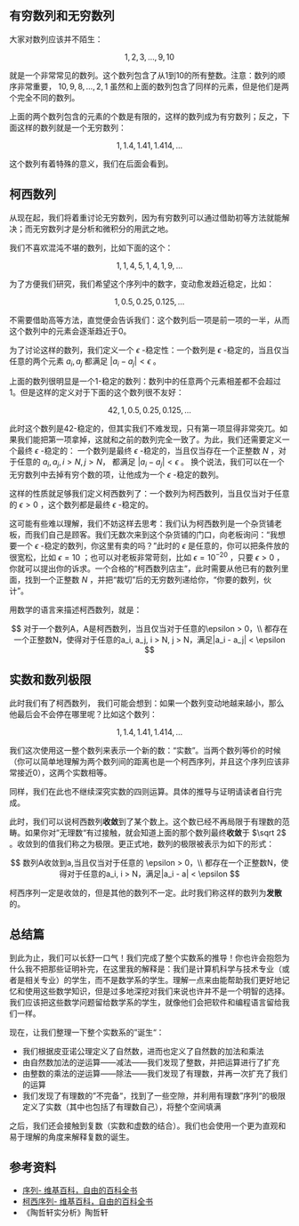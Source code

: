 ## 有穷数列和无穷数列
大家对数列应该并不陌生：

$$
1, 2, 3, \dots , 9, 10
$$

就是一个非常常见的数列。这个数列包含了从1到10的所有整数。注意：数列的顺序非常重要， $10, 9, 8, \dots , 2, 1$ 虽然和上面的数列包含了同样的元素，但是他们是两个完全不同的数列。

上面的两个数列包含的元素的个数是有限的，这样的数列成为有穷数列；反之，下面这样的数列就是一个无穷数列：

$$
1, 1.4, 1.41, 1.414, \dots
$$

这个数列有着特殊的意义，我们在后面会看到。

## 柯西数列
从现在起，我们将着重讨论无穷数列，因为有穷数列可以通过借助初等方法就能解决；而无穷数列才是分析和微积分的用武之地。

我们不喜欢混沌不堪的数列，比如下面的这个：

$$
1, 1, 4, 5, 1, 4, 1, 9, \dots
$$

为了方便我们研究，我们希望这个序列中的数字，变动愈发趋近稳定，比如：

$$
1, 0.5, 0.25, 0.125, \dots
$$

不需要借助高等方法，直觉便会告诉我们：这个数列后一项是前一项的一半，从而这个数列中的元素会逐渐趋近于0。

为了讨论这样的数列，我们定义一个 $\epsilon$ -稳定性：一个数列是 $\epsilon$ -稳定的，当且仅当任意的两个元素 $a_i, a_j$ 都满足 $|a_i - a_j| < \epsilon$ 。

上面的数列很明显是一个1-稳定的数列：数列中的任意两个元素相差都不会超过1。但是这样的定义对于下面的这个数列很不友好：

$$
42, 1, 0.5, 0.25, 0.125, \dots
$$

此时这个数列是42-稳定的，但其实我们不难发现，只有第一项显得非常突兀。如果我们能把第一项拿掉，这就和之前的数列完全一致了。为此，我们还需要定义一个最终 $\epsilon$ -稳定的：
一个数列是最终 $\epsilon$ -稳定的，当且仅当存在一个正整数 $N$ ，对于任意的 $a_i, a_j, i > N, j > N$， 都满足 $|a_i - a_j| < \epsilon$ 。
换个说法，我们可以在一个无穷数列中去掉有穷个数的项，让他成为一个 $\epsilon$ -稳定的数列。

这样的性质就足够我们定义柯西数列了：一个数列为柯西数列，当且仅当对于任意的 $\epsilon > 0$ ，这个数列都是最终 $\epsilon$ -稳定的。

这可能有些难以理解，我们不妨这样去思考：我们认为柯西数列是一个杂货铺老板，而我们自己是顾客。我们无数次来到这个杂货铺的门口，向老板询问：“我想要一个 $\epsilon$ -稳定的数列，你这里有卖的吗？”此时的 $\epsilon$ 是任意的，你可以把条件放的很宽松，比如 $\epsilon = 10$ ；也可以对老板非常苛刻，比如 $\epsilon = 10^{-20}$ ，只要 $\epsilon > 0$ ，你就可以提出你的诉求。一个合格的“柯西数列店主”，此时需要从他已有的数列里面，找到一个正整数 $N$ ，并把“裁切”后的无穷数列递给你，“你要的数列，伙计”。

用数学的语言来描述柯西数列，就是：

$$
对于一个数列A，A是柯西数列，当且仅当对于任意的\epsilon > 0，\\ 都存在一个正整数N，使得对于任意的a_i, a_j, i > N, j > N，满足|a_i - a_j| < \epsilon
$$

## 实数和数列极限
此时我们有了柯西数列， 我们可能会想到：如果一个数列变动地越来越小，那么他最后会不会停在哪里呢？比如这个数列：

$$
1, 1.4, 1.41, 1.414, \dots
$$

我们这次使用这一整个数列来表示一个新的数：“实数”。当两个数列等价的时候（你可以简单地理解为两个数列间的距离也是一个柯西序列，并且这个序列应该非常接近0），这两个实数相等。

同样，我们在此也不继续深究实数的四则运算。具体的推导与证明请读者自行完成。

此时，我们可以说柯西数列**收敛**到了某个数上。这个数已经不再局限于有理数的范畴。如果你对”无理数“有过接触，就会知道上面的那个数列最终**收敛**于 $\sqrt 2$ 。收敛到的值我们称之为极限。更正式地，数列的极限被表示为如下的形式：

$$
数列A收敛到a,当且仅当对于任意的 \epsilon > 0，\\ 都存在一个正整数N，使得对于任意的a_i, i > N，满足|a_i - a| < \epsilon
$$

柯西序列一定是收敛的，但是其他的数列不一定。此时我们称这样的数列为**发散**的。

## 总结篇
到此为止，我们可以长舒一口气！我们完成了整个实数系的推导！你也许会抱怨为什么我不把那些证明补完，在这里我的解释是：我们是计算机科学与技术专业（或者是相关专业）的学生，而不是数学系的学生。理解一点来由能帮助我们更好地记忆和使用这些数学知识，但是过多地深挖对我们来说也许并不是一个明智的选择。我们应该把这些数学问题留给数学系的学生，就像他们会把软件和编程语言留给我们一样。

现在，让我们整理一下整个实数系的”诞生“：

+ 我们根据皮亚诺公理定义了自然数，进而也定义了自然数的加法和乘法
+ 由自然数加法的逆运算——减法——我们发现了整数，并把运算进行了扩充
+ 由整数的乘法的逆运算——除法——我们发现了有理数，并再一次扩充了我们的运算
+ 我们发现了有理数的”不完备“，找到了一些空隙，并利用有理数”序列“的极限定义了实数（其中也包括了有理数自己），将整个空间填满

之后，我们还会接触到复数（实数和虚数的结合）。我们也会使用一个更为直观和易于理解的角度来解释复数的诞生。

## 参考资料
+ [序列- 维基百科，自由的百科全书](https://zh.wikipedia.org/wiki/%E5%BA%8F%E5%88%97)
+ [柯西序列- 维基百科，自由的百科全书](https://zh.wikipedia.org/wiki/%E6%9F%AF%E8%A5%BF%E5%BA%8F%E5%88%97)
+ 《陶哲轩实分析》陶哲轩